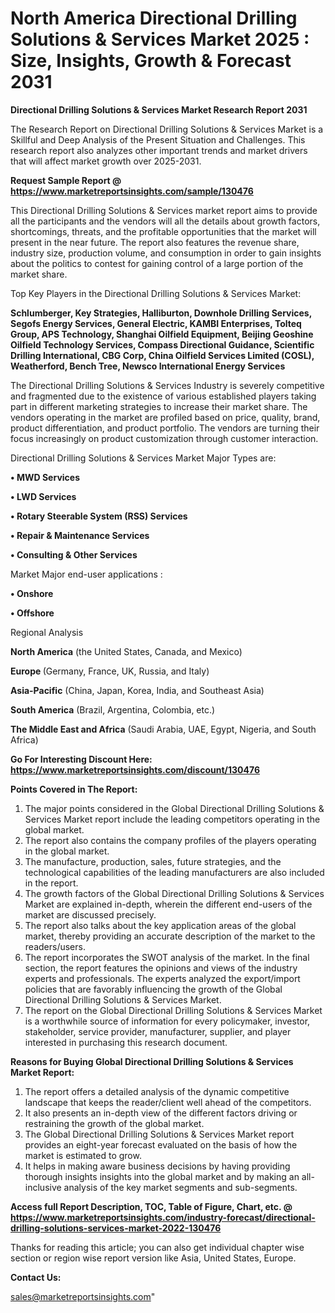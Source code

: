 # North America Directional Drilling Solutions & Services Market 2025 : Size, Insights, Growth & Forecast 2031

<strong>Directional Drilling Solutions & Services Market Research Report 2031</strong>

The Research Report on Directional Drilling Solutions & Services Market is a Skillful and Deep Analysis of the Present Situation and Challenges. This research report also analyzes other important trends and market drivers that will affect market growth over 2025-2031.

<strong>Request Sample Report @ <a href=https://www.marketreportsinsights.com/sample/130476>https://www.marketreportsinsights.com/sample/130476</a></strong>

This Directional Drilling Solutions & Services market report aims to provide all the participants and the vendors will all the details about growth factors, shortcomings, threats, and the profitable opportunities that the market will present in the near future. The report also features the revenue share, industry size, production volume, and consumption in order to gain insights about the politics to contest for gaining control of a large portion of the market share.

Top Key Players in the Directional Drilling Solutions & Services Market:

<strong>Schlumberger, Key Strategies, Halliburton, Downhole Drilling Services, Segofs Energy Services, General Electric, KAMBI Enterprises, Tolteq Group, APS Technology, Shanghai Oilfield Equipment, Beijing Geoshine Oilfield Technology Services, Compass Directional Guidance, Scientific Drilling International, CBG Corp, China Oilfield Services Limited (COSL), Weatherford, Bench Tree, Newsco International Energy Services</strong>

The Directional Drilling Solutions & Services Industry is severely competitive and fragmented due to the existence of various established players taking part in different marketing strategies to increase their market share. The vendors operating in the market are profiled based on price, quality, brand, product differentiation, and product portfolio. The vendors are turning their focus increasingly on product customization through customer interaction.

Directional Drilling Solutions & Services Market Major Types are:

<strong>• MWD Services

• LWD Services

• Rotary Steerable System (RSS) Services

• Repair & Maintenance Services

• Consulting & Other Services</strong>

Market Major end-user applications :

<strong>• Onshore

• Offshore</strong>

Regional Analysis

</u><strong><b>North America</b></strong> (the United States, Canada, and Mexico)

<strong><b>Europe </b></strong>(Germany, France, UK, Russia, and Italy)

<strong><b>Asia-Pacific</b></strong> (China, Japan, Korea, India, and Southeast Asia)

<strong><b>South America</b></strong> (Brazil, Argentina, Colombia, etc.)

<strong><b>The Middle East and Africa</b></strong> (Saudi Arabia, UAE, Egypt, Nigeria, and South Africa)

<strong>Go For Interesting Discount Here: <a href=https://www.marketreportsinsights.com/discount/130476>https://www.marketreportsinsights.com/discount/130476</a></strong>

<strong>Points Covered in The Report:</strong>
<ol>
  <li>The major points considered in the Global Directional Drilling Solutions & Services Market report include the leading competitors operating in the global market.</li>
  <li>The report also contains the company profiles of the players operating in the global market.</li>
  <li>The manufacture, production, sales, future strategies, and the technological capabilities of the leading manufacturers are also included in the report.</li>
  <li>The growth factors of the Global Directional Drilling Solutions & Services Market are explained in-depth, wherein the different end-users of the market are discussed precisely.</li>
  <li>The report also talks about the key application areas of the global market, thereby providing an accurate description of the market to the readers/users.</li>
  <li>The report incorporates the SWOT analysis of the market. In the final section, the report features the opinions and views of the industry experts and professionals. The experts analyzed the export/import policies that are favorably influencing the growth of the Global Directional Drilling Solutions & Services Market.</li>
  <li>The report on the Global Directional Drilling Solutions & Services Market is a worthwhile source of information for every policymaker, investor, stakeholder, service provider, manufacturer, supplier, and player interested in purchasing this research document.</li>
</ol>
<strong>Reasons for Buying Global Directional Drilling Solutions & Services Market Report:</strong>

<ol>
  <li>The report offers a detailed analysis of the dynamic competitive landscape that keeps the reader/client well ahead of the competitors.</li>
  <li>It also presents an in-depth view of the different factors driving or restraining the growth of the global market.</li>
  <li>The Global Directional Drilling Solutions & Services Market report provides an eight-year forecast evaluated on the basis of how the market is estimated to grow.</li>
  <li>It helps in making aware business decisions by having providing thorough insights insights into the global market and by making an all-inclusive analysis of the key market segments and sub-segments.</li>
</ol>
<strong>Access full Report Description, TOC, Table of Figure, Chart, etc. @ <a href=https://www.marketreportsinsights.com/industry-forecast/directional-drilling-solutions-services-market-2022-130476>https://www.marketreportsinsights.com/industry-forecast/directional-drilling-solutions-services-market-2022-130476</a></strong>


Thanks for reading this article; you can also get individual chapter wise section or region wise report version like Asia, United States, Europe.

<strong>Contact Us:</strong>

sales@marketreportsinsights.com"

